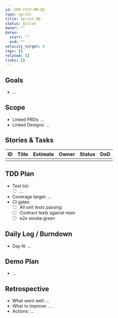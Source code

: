 ```yaml
---
id: SPR-YYYY-MM-DD
type: sprint
title: Sprint NN
status: Active
owner: ""
dates:
  start: ""
  end: ""
velocity_target: 0
tags: []
related: []
links: []
---
```


## Goals
- …

## Scope
- Linked PRDs: …
- Linked Designs: …

## Stories & Tasks
| ID | Title | Estimate | Owner | Status | DoD |
|----|-------|----------|-------|--------|-----|
|    |       |          |       |        |     |

## TDD Plan
- Test list:
  - [ ] …
- Coverage target: …
- CI gates:
  - [ ] All unit tests passing
  - [ ] Contract tests against main
  - [ ] e2e smoke green

## Daily Log / Burndown
- Day N: …

## Demo Plan
- …

## Retrospective
- What went well: …
- What to improve: …
- Actions: …
